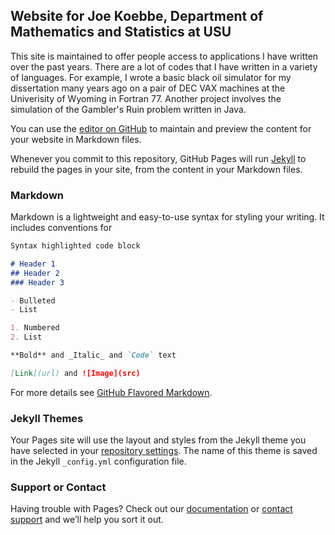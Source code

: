 ## Website for Joe Koebbe, Department of Mathematics and Statistics at USU

This site is maintained to offer people access to applications I have written over the past years. There are a lot of codes that I have
written in a variety of languages. For example, I wrote a basic black oil simulator for my dissertation many years ago on a pair of DEC
VAX machines at the Univerisity of Wyoming in Fortran 77. Another project involves the simulation of the Gambler's Ruin problem
written in Java.

You can use the [editor on GitHub](https://github.com/jvkoebbe/jvkoebbe.github.io/edit/master/README.md) to maintain and preview the content for your website in Markdown files.

Whenever you commit to this repository, GitHub Pages will run [Jekyll](https://jekyllrb.com/) to rebuild the pages in your site, from the content in your Markdown files.

### Markdown

Markdown is a lightweight and easy-to-use syntax for styling your writing. It includes conventions for

```markdown
Syntax highlighted code block

# Header 1
## Header 2
### Header 3

- Bulleted
- List

1. Numbered
2. List

**Bold** and _Italic_ and `Code` text

[Link](url) and ![Image](src)
```

For more details see [GitHub Flavored Markdown](https://guides.github.com/features/mastering-markdown/).

### Jekyll Themes

Your Pages site will use the layout and styles from the Jekyll theme you have selected in your [repository settings](https://github.com/jvkoebbe/jvkoebbe.github.io/settings). The name of this theme is saved in the Jekyll `_config.yml` configuration file.

### Support or Contact

Having trouble with Pages? Check out our [documentation](https://help.github.com/categories/github-pages-basics/) or [contact support](https://github.com/contact) and we’ll help you sort it out.
